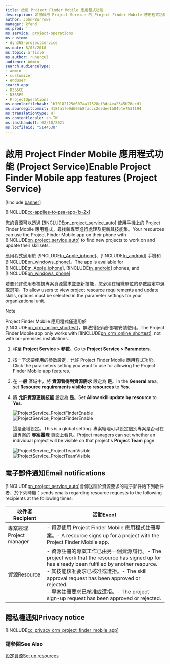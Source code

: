 ```yaml
---
title: 啟用 Project Finder Mobile 應用程式功能
description: 如何啟用 Project Service 的 Project Finder Mobile 應用程式功能
author: JohnPBurrows
manager: kfend
ms.prod: ''
ms.service: project-operations
ms.custom:
- dyn365-projectservice
ms.date: 8/03/2018
ms.topic: article
ms.author: ruhercul
audience: Admin
search.audienceType:
- admin
- customizer
- enduser
search.app:
- D365CE
- D365PS
- ProjectOperations
ms.openlocfilehash: 1b70182125d607aa17528ef3dc4ea2345b76acd1
ms.sourcegitcommit: 418fa1fe9d605b8faccc2d5dee1b04b4e753f194
ms.translationtype: HT
ms.contentlocale: zh-TW
ms.lasthandoff: 02/10/2021
ms.locfileid: "5144538"
---
```

# <a name="enable-project-finder-mobile-app-features-project-service"></a><span data-ttu-id="2b36f-103">啟用 Project Finder Mobile 應用程式功能 (Project Service)</span><span class="sxs-lookup"><span data-stu-id="2b36f-103">Enable Project Finder Mobile app features (Project Service)</span></span>

[!include [banner](../includes/psa-now-project-operations.md)]

[!INCLUDE[cc-applies-to-psa-app-1x-2x](../includes/cc-applies-to-psa-app-1x-2x.md)]

<span data-ttu-id="2b36f-104">您的資源可以透過 [!INCLUDE[pn_project_service_auto](../includes/pn-project-service-auto.md)] 使用手機上的 Project Finder Mobile 應用程式，尋找新專案進行處理及更新其技能集。</span><span class="sxs-lookup"><span data-stu-id="2b36f-104">Your resources can use the Project Finder Mobile app on their phone with [!INCLUDE[pn_project_service_auto](../includes/pn-project-service-auto.md)] to find new projects to work on and update their skillsets.</span></span>  
  
 <span data-ttu-id="2b36f-105">應用程式適用於 [!INCLUDE[tn_Apple_iphone](../includes/tn-apple-iphone.md)]、[!INCLUDE[tn_android](../includes/tn-android.md)] 手機和 [!INCLUDE[pn_windows_phone](../includes/pn-windows-phone.md)]。</span><span class="sxs-lookup"><span data-stu-id="2b36f-105">The app is available for [!INCLUDE[tn_Apple_iphone](../includes/tn-apple-iphone.md)], [!INCLUDE[tn_android](../includes/tn-android.md)] phones, and [!INCLUDE[pn_windows_phone](../includes/pn-windows-phone.md)].</span></span>  
    
 <span data-ttu-id="2b36f-106">若要允許使用者檢視專案資源需求並更新技能，您必須在組織單位的參數設定中選取選項。</span><span class="sxs-lookup"><span data-stu-id="2b36f-106">To allow users to view project resource requirements and update skills, options must be selected in the parameter settings for your organizational unit.</span></span>
  
> [!NOTE]
>  <span data-ttu-id="2b36f-107">Project Finder Mobile 應用程式僅適用於 [!INCLUDE[pn_crm_online_shortest](../includes/pn-crm-online-shortest.md)]，無法搭配內部部署安裝使用。</span><span class="sxs-lookup"><span data-stu-id="2b36f-107">The Project Finder Mobile app only works with [!INCLUDE[pn_crm_online_shortest](../includes/pn-crm-online-shortest.md)], not with on-premises installations.</span></span>  
  
1. <span data-ttu-id="2b36f-108">移至 **Project Service > 參數**。</span><span class="sxs-lookup"><span data-stu-id="2b36f-108">Go to **Project Service > Parameters**.</span></span>  
  
2. <span data-ttu-id="2b36f-109">按一下您要使用的參數設定，允許 Project Finder Mobile 應用程式功能。</span><span class="sxs-lookup"><span data-stu-id="2b36f-109">Click the parameters setting you want to use for allowing the Project Finder Mobile app features.</span></span>  
  
3. <span data-ttu-id="2b36f-110">在 **一般** 區域中，將 **資源看得到資源需求** 設定為 **是**。</span><span class="sxs-lookup"><span data-stu-id="2b36f-110">In the **General** area, set **Resource requirements visible to resources** to **Yes**.</span></span>  
  
4. <span data-ttu-id="2b36f-111">將 **允許資源更新技能** 設定為 **是**。</span><span class="sxs-lookup"><span data-stu-id="2b36f-111">Set **Allow skill update by resource** to **Yes**.</span></span>  
  
   <span data-ttu-id="2b36f-112">![ProjectService_ProjectFinderEnable](../psa/media/project-service-project-finder-enable.png "ProjectService_ProjectFinderEnable")</span><span class="sxs-lookup"><span data-stu-id="2b36f-112">![ProjectService_ProjectFinderEnable](../psa/media/project-service-project-finder-enable.png "ProjectService_ProjectFinderEnable")</span></span>  
  
   <span data-ttu-id="2b36f-113">這是全域設定。</span><span class="sxs-lookup"><span data-stu-id="2b36f-113">This is a global setting.</span></span> <span data-ttu-id="2b36f-114">專案經理可以設定個別專案是否可在該專案的 **專案團隊** 頁面上看見。</span><span class="sxs-lookup"><span data-stu-id="2b36f-114">Project managers can set whether an individual project will be visible on that project's **Project Team** page.</span></span>  
  
   <span data-ttu-id="2b36f-115">![ProjectService_ProjectTeamVisible](../psa/media/project-service-project-team-visible.png "ProjectService_ProjectTeamVisible")</span><span class="sxs-lookup"><span data-stu-id="2b36f-115">![ProjectService_ProjectTeamVisible](../psa/media/project-service-project-team-visible.png "ProjectService_ProjectTeamVisible")</span></span>  
  
## <a name="email-notifications"></a><span data-ttu-id="2b36f-116">電子郵件通知</span><span class="sxs-lookup"><span data-stu-id="2b36f-116">Email notifications</span></span>  
 [!INCLUDE[pn_project_service_auto](../includes/pn-project-service-auto.md)]<span data-ttu-id="2b36f-117">會傳送關於資源要求的電子郵件給下列收件者，於下列時機：</span><span class="sxs-lookup"><span data-stu-id="2b36f-117">sends emails regarding resource requests to the following recipients at the following times:</span></span>  
  
|<span data-ttu-id="2b36f-118">收件者</span><span class="sxs-lookup"><span data-stu-id="2b36f-118">Recipient</span></span>|<span data-ttu-id="2b36f-119">活動</span><span class="sxs-lookup"><span data-stu-id="2b36f-119">Event</span></span>|  
|---------------|-----------|  
|<span data-ttu-id="2b36f-120">專案經理</span><span class="sxs-lookup"><span data-stu-id="2b36f-120">Project manager</span></span>|<span data-ttu-id="2b36f-121">- 資源使用 Project Finder Mobile 應用程式註冊專案。</span><span class="sxs-lookup"><span data-stu-id="2b36f-121">- A resource signs up for a project with the Project Finder Mobile app.</span></span>|  
|<span data-ttu-id="2b36f-122">資源</span><span class="sxs-lookup"><span data-stu-id="2b36f-122">Resource</span></span>|<span data-ttu-id="2b36f-123">- 資源註冊的專案工作已由另一個資源履行。</span><span class="sxs-lookup"><span data-stu-id="2b36f-123">- The project work that the resource has signed up for has already been fulfilled by another resource.</span></span><br /><span data-ttu-id="2b36f-124">- 其技能核准要求已核准或遭拒。</span><span class="sxs-lookup"><span data-stu-id="2b36f-124">- The skill approval request has been approved or rejected.</span></span><br /><span data-ttu-id="2b36f-125">- 專案註冊要求已核准或遭拒。</span><span class="sxs-lookup"><span data-stu-id="2b36f-125">- The project sign-up request has been approved or rejected.</span></span>|  
  
## <a name="privacy-notice"></a><span data-ttu-id="2b36f-126">隱私權通知</span><span class="sxs-lookup"><span data-stu-id="2b36f-126">Privacy notice</span></span>  
 [!INCLUDE[cc_privacy_crm_project_finder_mobile_app](../includes/cc-privacy-crm-project-finder-mobile-app.md)]  
  
### <a name="see-also"></a><span data-ttu-id="2b36f-127">請參閱</span><span class="sxs-lookup"><span data-stu-id="2b36f-127">See Also</span></span>  
 [<span data-ttu-id="2b36f-128">設定資源</span><span class="sxs-lookup"><span data-stu-id="2b36f-128">Set up resources</span></span>](../psa/set-up-resources.md)

